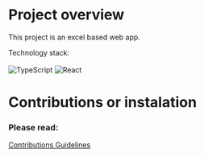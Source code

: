 # Project overview

This project is an excel based web app.

Technology stack: <br/><br/>
![TypeScript](https://img.shields.io/badge/-TypeScript-3178C6?logo=typescript&logoColor=white)
![React](https://img.shields.io/badge/-React-61DAFB?logo=react&logoColor=white)

# Contributions or instalation

### Please read: <br/>
[Contributions Guidelines](CONTRIBUTIONS.md)
